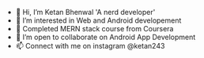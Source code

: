 - 👋 Hi, I’m Ketan Bhenwal 'A nerd developer'
- 👀 I’m interested in Web and Android developement
- 🌱 Completed MERN stack course from Coursera
- 💞️ I’m open to collaborate on Android App Development
- 📫 Connect with me on instagram @ketan243

<!---
Ketan243/Ketan243 is a ✨ special ✨ repository because its `README.md` (this file) appears on your GitHub profile.
You can click the Preview link to take a look at your changes.
--->
